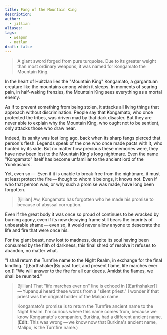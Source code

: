 ```yaml
---
title: Fang of the Mountain King
description: 
author:
  - jillian
aliases: 
tags:
  - weapon
  - natlan
draft: false
---
```

>A giant sword forged from pure turquoise. Due to its greater weight than most ordinary weapons, it was named for Kongamato the Mountain King.

In the heart of Huitzlan lies the "Mountain King" Kongamato, a gargantuan creature like the mountains among which it sleeps. In moments of searing pain, in half-waking frenzies, the Mountain King sees everything as a mortal enemy. 

As if to prevent something from being stolen, it attacks all living things that approach without discrimination. People say that Kongamato, who once protected the tribes, was driven mad by that dark disaster. But they are never able to explain why the Mountain King, who ought not to be sentient, only attacks those who draw near.

Indeed, its sanity was lost long ago, back when its sharp fangs pierced that person's flesh. Legends speak of the one who once made pacts with it, who hunted by its side. But no matter how precious these memories were, they have now been lost to the Mountain King's long nightmare. Even the name "Kongamato" itself has become unfamiliar to the ancient lord of the Yumkasaurs.

Yet, even so — 
Even if it is unable to break free from the nightmare, it must at least protect the fire — though to whom it belongs, it knows not. Even if who that person was, or why such a promise was made, have long been forgotten.

> [!jillian]
> Aw, Kongamato has forgotten who he made his promise to because of abyssal corruption.

Even if the great body it was once so proud of continues to be wracked by burning agony, even if its now decaying frame still bears the imprints of unbearable shame — even so, it would never allow anyone to desecrate the life and fire that were once his.

For the giant beast, now lost to madness, despite its soul having been consumed by the filth of darkness, this final shred of resolve it refuses to abandon, no matter what.

"I shall return the Turnfire name to the Night Realm, in exchange for the final kindling.
"[[Earthshaker|By past fuel, and present flame, life marches ever on.]]
"We will answer to the fire for all our deeds. Amidst the flames, we shall be reunited."

> [!jillian]
> That "life marches ever on" line is echoed in [[Earthshaker]] — Yupanqui heard these words from a "silent priest." I wonder if that priest was the original holder of the Malipo name.
> 
> Kongamato's promise is to return the Turnfire ancient name to the Night Realm. I'm curious where this name comes from, because we know Kongamato's companion, Burkina, had a different ancient name. (**Edit:** This was wrong — we know now that Burkina's ancient name, Malipo, *is* the Turnfire name.)
